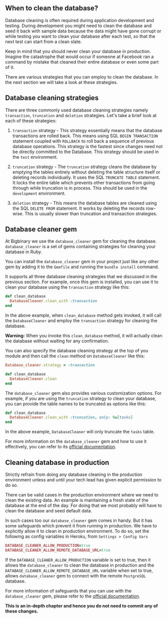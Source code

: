 ## When to clean the database?

Database cleaning is often required during application development and testing.
During development you might need to clean the database and seed it back with
sample data because the data might have gone corrupt or while testing you want
to clean your database after each test, so that the next test can start from a
clean slate.

Keep in mind that you should never clean your database in production. Imagine
the catastrophe that would occur if someone at Facebook ran a command by mistake
that cleaned their entire database or even some part of it.

There are various strategies that you can employ to clean the database. In the
next section we will take a look at these strategies.

## Database cleaning strategies

There are three commonly used database cleaning strategies namely `transaction`,
`truncation` and `deletion` strategies. Let's take a brief look at each of these
strategies:

1. `transaction` strategy - This strategy essentially means that the database
   transactions are rolled back. This means using SQL `BEGIN TRANSACTION`
   statement coupled with `ROLLBACK` to roll back a sequence of previous
   database operations. This strategy is the fastest since changes need not be
   directly committed to the Database. This strategy should be used in the
   `test` environment.

2. `truncation` strategy - The `truncation` strategy cleans the database by
   emptying the tables entirely without deleting the table structure itself or
   deleting records individually. It uses the SQL `TRUNCATE TABLE` statement. It
   locks the entire table which prevents other transactions from going through
   while truncation is in process. This should be used in the `development`
   environment.

3. `deletion` strategy - This means the database tables are cleaned using the
   SQL `DELETE FROM` statement. It works by deleting the records row-wise. This
   is usually slower than truncation and transaction strategies.

## Database cleaner gem

At Bigbinary we use the `database_cleaner` gem for cleaning the database.
`database_cleaner` is a set of gems containing strategies for cleaning your
database in Ruby.

You can install the `database_cleaner` gem in your project just like any other
gem by adding it to the `Gemfile` and running the `bundle install` command.

It supports all three database cleaning strategies that we discussed in the
previous section. For example, once this gem is installed, you can use it to
clean your database using the `transaction` strategy like this:

```ruby
def clean_database
  DatabaseCleaner.clean_with :transaction
end
```

In the above example, when `clean_database` method gets invoked, it will call
the `DatabaseCleaner` and employ the `transaction` strategy for cleaning the
database.

**Warning:** When you invoke this `clean_database` method, it will actually
clean the database without waiting for any confirmation.

You can also specify the database cleaning strategy at the top of you module and
then call the `clean` method on `DatabaseCleaner` like this:

```ruby
Database_cleaner.strategy = :transaction

def clean_database
  DatabaseCleaner.clean
end
```

The `database_cleaner` gem also provides various customization options. For
example, if you are using the `truncation` strategy to clean your database, you
can provide the table names to be truncated as options like this:

```ruby
def clean_database
  DatabaseCleaner.clean_with :truncation, only: %w[tasks]
end
```

In the above example, `DatabaseCleaner` will only truncate the `tasks` table.

For more information on the `database_cleaner` gem and how to use it
effectively, you can refer to its
[official documentation](https://github.com/DatabaseCleaner/database_cleaner#database-cleaner).

## Cleaning database in production

Strictly refrain from doing any database cleaning in the production environment
unless and until your tech lead has given explicit permission to do so.

There can be valid cases in the production environment where we need to clean
the existing data. An example is maintaining a fresh state of the database at
the end of the day. For doing that we most probably will have to clean the
database and seed default data.

In such cases too our `database_cleaner` gem comes in handy. But it has some
safeguards which prevent it from running in production. We have to explicitly
allow it to clean in production environment. To do so, set the following as
config variables in Heroku, from `Settings > Config Vars`

```ruby
DATABASE_CLEANER_ALLOW_PRODUCTION=true
DATABASE_CLEANER_ALLOW_REMOTE_DATABASE_URL=true
```

If the `DATABASE_CLEANER_ALLOW_PRODUCTION` variable is set to true, then it
allows the `database_cleaner` to clean the database in production and the
`DATABASE_CLEANER_ALLOW_REMOTE_DATABASE_URL` variable when set to true, allows
`database_cleaner` gem to connect with the remote `PostgreSQL` database.

For more information of safeguards that you can use with the `database_cleaner`
gem, please refer to the
[official documentation](https://github.com/DatabaseCleaner/database_cleaner#safeguards).

**This is an in-depth chapter and hence you do not need to commit any of these
changes.**
